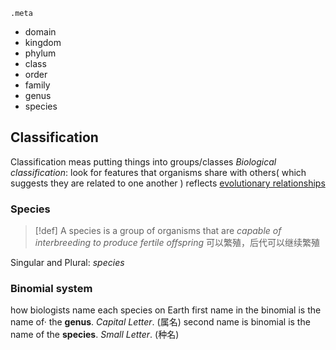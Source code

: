 `.meta`
- domain
- kingdom
- phylum
- class
- order
- family
- genus
- species
## Classification
Classification meas putting things into groups/classes
*Biological classification*: look for features that organisms share with others( which suggests they are related to one another )
reflects <u>evolutionary relationships</u> 
### Species

> [!def] 
> A species is a group of organisms that are *capable of interbreeding to produce fertile offspring*
> 可以繁殖，后代可以继续繁殖

Singular and Plural: *species*

### Binomial system
how biologists name each species on Earth
first name in the binomial is the name of· the **genus**. *Capital Letter*. (属名)
second name is binomial is the name of the **species**. *Small Letter*. (种名)


